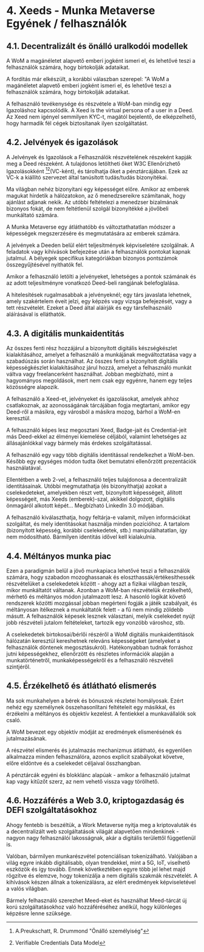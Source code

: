 # 4. Xeeds - Munka Metaverse Egyének / felhasználók

## 4.1. Decentralizált és önálló uralkodói modellek

A WoM a magánéletet alapvető emberi jogként ismeri el, és lehetővé teszi a felhasználók számára, hogy birtokolják adataikat.

A fordítás már elkészült, a korábbi válaszban szerepel: "A WoM a magánéletet alapvető emberi jogként ismeri el, és lehetővé teszi a felhasználók számára, hogy birtokolják adataikat.

A felhasználó tevékenysége és részvétele a WoM-ban mindig egy Igazoláshoz kapcsolódik. A Xeed is the virtual persona of a user in a Deed. Az Xeed nem igényel semmilyen KYC-t, magától bejelentő, de elképzelhető, hogy harmadik fél cégek biztosítanak ilyen szolgáltatást.

## 4.2. Jelvények és igazolások

A Jelvények és Igazolások a Felhasználók részvételének részeként kapják meg a Deed részeként. A tulajdonos letöltheti őket W3C Ellenőrizhető Igazolásokként [^7][^8](VC-ként), és tárolhatja őket a pénztárcájában. Ezek az VC-k a kiállító szervezet által tanúsított tudás/tudás bizonyítékai.

Ma világban nehéz bizonyítani egy képességet előre. Amikor az emberek magukat hirdetik a hálózatokon, az ő menedzsereikre számítanak, hogy ajánlást adjanak nekik. Az utóbbi feltételezi a menedzser bizalmának bizonyos fokát, de nem feltétlenül szolgál bizonyítékké a jövőbeli munkáltató számára.

A Munka Metaverse egy átláthatóbb és változtathatatlan módszer a képességek megszerzésére és megmutatására az emberek számára.

A jelvények a Deeden belül elért teljesítmények képviseletére szolgálnak. A feladatok vagy kihívások befejezése után a felhasználók pontokat kapnak jutalmul. A bélyegek specifikus kategóriákban bizonyos pontszámok összegyűjtésével nyithatók fel.

Amikor a felhasználó letölti a jelvényeket, lehetséges a pontok számának és az adott teljesítményre vonatkozó Deed-beli rangjának belefoglalása.

A hitelesítések rugalmasabbak a jelvényeknél; egy társ javaslata lehetnek, amely szakértelem éveit jelzi, egy képzés vagy vizsga befejezését, vagy a tett részvételét. Ezeket a Deed által aláírják és egy társfelhasználó aláírásával is elláthatók.

## 4.3. A digitális munkaidentitás

Az összes fenti rész hozzájárul a bizonyított digitális készségkészlet kialakításához, amelyet a felhasználó a munkájának megváltoztatása vagy a szabadúszás során használhat. Az összes fenti a bizonyított digitális képességkészlet kialakításához járul hozzá, amelyet a felhasználó munkát váltva vagy freelancerként használhat. Jobban megbízható, mint a hagyományos megoldások, mert nem csak egy egyénre, hanem egy teljes közösségre alapozik.

A felhasználó a Xeed-et, jelvényeket és igazolásokat, amelyek ahhoz csatlakoznak, az azonosságának tárcájában fogja megtartani, amikor egy Deed-ről a másikra, egy városból a másikra mozog, bárhol a WoM-en keresztül.

A felhasználó képes lesz megosztani Xeed, Badge-jait és Credential-jeit más Deed-ekkel az élményei kiemelése céljából, valamint lehetséges az állásajánlókkal vagy bármely más érdekes szolgáltatással.

A felhasználó egy vagy több digitális identitással rendelkezhet a WoM-ben. Később egy egységes módon tudta őket bemutatni ellenőrzött prezentációk használatával.

Ellentétben a web 2-vel, a felhasználó teljes tulajdonosa a decentralizált identitásainak. Utóbbi megmutathatja (és bizonyíthatja) azokat a cselekedeteket, amelyekben részt vett, bizonyított képességeit, állított képességeit, más Xeeds (emberek)-szal, akikkel dolgozott, digitális önmagáról alkotott képét... Megbízható LinkedIn 3.0 módjában.

A felhasználó kiválaszthatja, hogy feltárja-e valamit, milyen információkat szolgáltat, és mely identitásokat használja minden pozícióhoz. A tartalom (bizonyított képesség, korábbi cselekedetek, stb.) manipulálhatatlan, így nem módosítható. Bármilyen identitás idővel kell kialakulnia.

## 4.4. Méltányos munka piac

Ezen a paradigmán belül a jövő munkapiaca lehetővé teszi a felhasználók számára, hogy szabadon mozoghassanak és eloszthassák/értékesíthessék részvételüket a cselekedetek között - ahogy azt a fizikai világban teszik, mikor munkáltatót váltanak. Azonban a WoM-ban részvételük érzékelhető, mérhető és méltányos módon jutalmazott lesz. A hasonló logikát követő rendszerek közötti mozgással jobban megérteni fogják a játék szabályait, és méltányosan ítélkeznek a munkáltatók felett - a fű nem mindig zöldebb másutt. A felhasználók képesek lesznek választani, melyik cselekedet nyújt jobb részvételi jutalom feltételeket, tartozik egy vonzóbb városhoz, stb.

A cselekedetek birtokosai/bérlői részéről a WoM digitális munkaidentitások hálózatán keresztül kereshetnek releváns képességeket (amelyeket a felhasználók döntenek megosztásukról). Hatékonyabban tudnak forráshoz jutni képességekhez, ellenőrzött és részletes információk alapján a munkatörténetről, munkaképességekről és a felhasználó részvételi szintjéről.

## 4.5. Érzékelhető és átlátható elismerés

Ma sok munkahelyen a bérek és bónuszok részletei homályosak. Ezért nehéz egy személynek összehasonlítani feltételeit egy másikkal, és érzékelni a méltányos és objektív kezelést. A fentiekkel a munkavállalók sok csaló.

A WoM bevezet egy objektív módját az eredmények elismerésének és jutalmazásának.

A részvétel elismerés és jutalmazás mechanizmus átlátható, és egyenlően alkalmazza minden felhasználóra, azonos explicit szabályokat követve, előre eldöntve és a cselekedet céljaival összhangban.

A pénztárcák egyéni és blokklánc alapúak - amikor a felhasználó jutalmat kap vagy kitűzőt szerz, az nem vehető vissza vagy törölhető.

## 4.6. Hozzáférés a Web 3.0, kriptogazdaság és DEFI szolgáltatásokhoz

Ahogy fentebb is beszéltük, a Work Metaverse nyitja meg a kriptovaluták és a decentralizált web szolgáltatások világát alapvetően mindenkinek - nagyon nagy felhasználói lakosságnak, akár a digitális területtől függetlenül is.

Valóban, bármilyen munkarészvétel potenciálisan tokenizálható. Valójában a világ egyre inkább digitálisabb, olyan trendekkel, mint a 5G, IoT, viselhető eszközök és így tovább. Ennek következtében egyre több jel lehet majd rögzítve és elemzve, hogy tokenizálja a nem digitális szakmák részvételét. A kihívások készen állnak a tokenizálásra, az elért eredmények képviseletével a valós világban.

Bármely felhasználó szerezhet Meed-eket és használhat Meed-tárcát új korú szolgáltatásokhoz való hozzáféréséhez anélkül, hogy különleges képzésre lenne szüksége.

[^7]: A.Preukschatt, R. Drummond "Önálló személyiség"
[^8]: Verifiable Credentials Data Model

